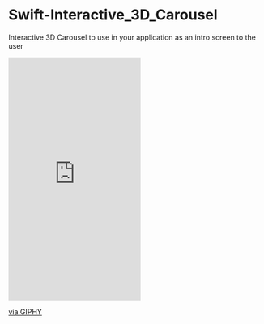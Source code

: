 # Swift-Interactive_3D_Carousel

Interactive 3D Carousel to use in your application as an intro screen to the user

<iframe src="https://giphy.com/embed/f9qnrrHgkuDuaWWHJS" width="261" height="480" frameBorder="0" class="giphy-embed" allowFullScreen></iframe><p><a href="https://giphy.com/gifs/f9qnrrHgkuDuaWWHJS">via GIPHY</a></p>

